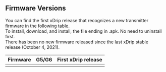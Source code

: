 ## Firmware Versions  
  
  You can find the first xDrip release that recognizes a new transmitter firmware in the following table.  
To install, download, and install, the file ending in .apk.  No need to uninstall first.  
There has been no new firmware released since the last xDrip stable release (October 4, 2021).


|Firmware | G5/G6 | First xDrip release |
|---------|:-----:|--------------|
| |     | |

